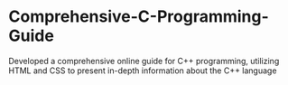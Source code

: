 # Comprehensive-C-Programming-Guide
 Developed a comprehensive online guide for C++ programming, utilizing HTML and CSS to present in-depth information about the C++ language
